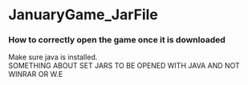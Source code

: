 # JanuaryGame_JarFile

### How to correctly open the game once it is downloaded
Make sure java is installed. </br>
SOMETHING ABOUT SET JARS TO BE OPENED WITH JAVA AND NOT WINRAR OR W.E
